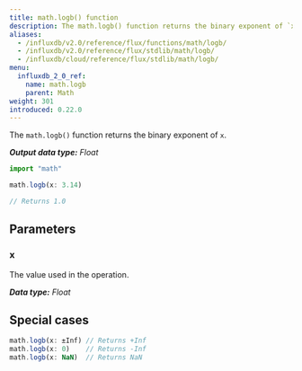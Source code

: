 ```yaml
---
title: math.logb() function
description: The math.logb() function returns the binary exponent of `x`.
aliases:
  - /influxdb/v2.0/reference/flux/functions/math/logb/
  - /influxdb/v2.0/reference/flux/stdlib/math/logb/
  - /influxdb/cloud/reference/flux/stdlib/math/logb/
menu:
  influxdb_2_0_ref:
    name: math.logb
    parent: Math
weight: 301
introduced: 0.22.0
---
```


The `math.logb()` function returns the binary exponent of `x`.

_**Output data type:** Float_

```js
import "math"

math.logb(x: 3.14)

// Returns 1.0
```

## Parameters

### x
The value used in the operation.

_**Data type:** Float_

## Special cases
```js
math.logb(x: ±Inf) // Returns +Inf
math.logb(x: 0)    // Returns -Inf
math.logb(x: NaN)  // Returns NaN
```

